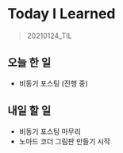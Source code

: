 # Today I Learned

> 20210124_TIL <br>

## 오늘 한 일

- 비동기 포스팅 (진행 중)

## 내일 할 일

- 비동기 포스팅 마무리
- 노마드 코더 그림판 만들기 시작
